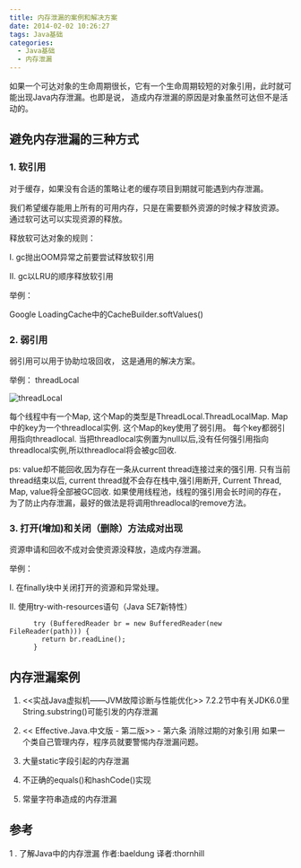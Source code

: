 ```yaml
---
title: 内存泄漏的案例和解决方案
date: 2014-02-02 10:26:27
tags: Java基础
categories: 
  - Java基础
  - 内存泄漏 
---
```


如果一个可达对象的生命周期很长，它有一个生命周期较短的对象引用，此时就可能出现Java内存泄漏。也即是说， 造成内存泄漏的原因是对象虽然可达但不是活动的。
<!-- more -->
 
## 避免内存泄漏的三种方式

### 1. 软引用

对于缓存，如果没有合适的策略让老的缓存项目到期就可能遇到内存泄漏。

我们希望缓存能用上所有的可用内存，只是在需要额外资源的时候才释放资源。 通过软可达可以实现资源的释放。

释放软可达对象的规则：

I. gc抛出OOM异常之前要尝试释放软引用

II. gc以LRU的顺序释放软引用

举例：

Google LoadingCache中的CacheBuilder.softValues()

 
### 2. 弱引用

弱引用可以用于协助垃圾回收， 这是通用的解决方案。

举例： threadLocal

![threadLocal](http://www6v.github.io/www6vHome/memoryLeak/threadLocal.jpg "threadLocal")

每个线程中有一个Map, 这个Map的类型是ThreadLocal.ThreadLocalMap. Map中的key为一个threadlocal实例. 这个Map的key使用了弱引用。 每个key都弱引用指向threadlocal. 当把threadlocal实例置为null以后,没有任何强引用指向threadlocal实例,所以threadlocal将会被gc回收.

ps: value却不能回收,因为存在一条从current thread连接过来的强引用. 只有当前thread结束以后, current thread就不会存在栈中,强引用断开, Current Thread, Map, value将全部被GC回收. 如果使用线程池，线程的强引用会长时间的存在，为了防止内存泄漏，最好的做法是将调用threadlocal的remove方法。

### 3. 打开(增加)和关闭（删除）方法成对出现

资源申请和回收不成对会使资源没释放，造成内存泄漏。

举例：

I. 在finally块中关闭打开的资源和异常处理。

II. 使用try-with-resources语句（Java SE7新特性）

```
      try (BufferedReader br = new BufferedReader(new FileReader(path))) {
        return br.readLine();
      }
```

## 内存泄漏案例

1. <<实战Java虚拟机——JVM故障诊断与性能优化>> 
7.2.2节中有关JDK6.0里String.substring()可能引发的内存泄漏

2. << Effective.Java.中文版 - 第二版>> - 第六条 消除过期的对象引用
如果一个类自己管理内存，程序员就要警惕内存泄漏问题。

3. 大量static字段引起的内存泄漏

4. 不正确的equals()和hashCode()实现

5. 常量字符串造成的内存泄漏

## 参考

1 . 了解Java中的内存泄漏 作者:baeldung 译者:thornhill

 

 

 